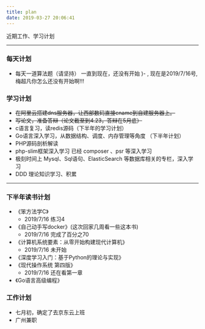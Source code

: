 ```yaml
---
title: plan
date: 2019-03-27 20:06:41
---
```


近期工作、学习计划

---

### 每天计划
* 每天一道算法题（请坚持） 一直到现在，还没有开始 )- , 现在是2019/7/16号, 梅超凡你怎么还没有开始啊!!!

### 学习计划
* ~~在阿里云搭建dns服务器，让西部数码直接cname到自建服务器上。~~
* ~~写论文，准备答辩（论文截至到4.23，答辩在5月底）~~
* c语言复习，读redis源码（下半年的学习计划）
* Go语言深入学习，从数据结构、调度、内存管理等角度 （下半年计划） 
* PHP源码剖析解读
* php-slim框架深入学习 已经 composer 、psr 等深入学习
* 极刻时间上 Mysql、Sql语句、ElasticSearch 等数据库相关的专栏，深入学习
* DDD 理论知识学习、积累

---

### 下半年读书计划
* 《笨方法学C》
    * 2019/7/16 练习4
* 《自己动手写docker》(这次回家几周看一些这本书)
    * 2019/7/16 完成了百分之70 
* 《计算机系统要素：从零开始构建现代计算机》
    * 2019/7/16  未开始
* 《深度学习入门：基于Python的理论与实现》
* 《现代操作系统 第四版》
    * 2019/7/16 还在看第一章
* 《Go语言高级编程》

### 工作计划
* 七月初，确定了去京东云上班
* 广州兼职
